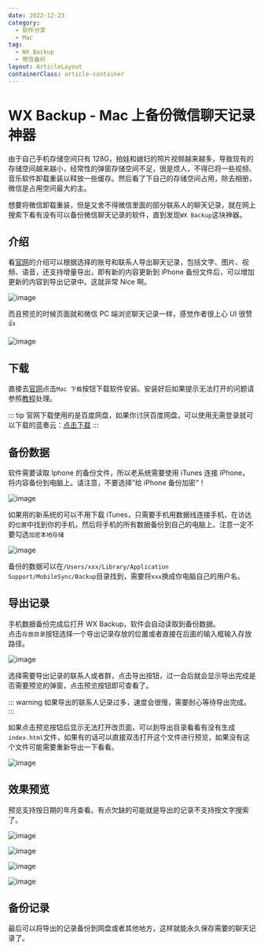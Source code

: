 ```yaml
---
date: 2022-12-23
category:
  - 软件分享
  - Mac
tag:
  - WX Backup
  - 微信备份
layout: ArticleLayout
containerClass: article-container
---
```


# WX Backup - Mac 上备份微信聊天记录神器

由于自己手机存储空间只有 128G，拍娃和媳妇的照片视频越来越多，导致现有的存储空间越来越小，经常性的弹窗存储空间不足，很是烦人，不得已将一些视频、音乐软件卸载重装以释放一些缓存。然后看了下自己的存储空间占用，除去相册，微信是占用空间最大的主。

<!-- more -->

想要将微信卸载重装，但是又舍不得微信里面的部分联系人的聊天记录，就在网上搜索下看有没有可以备份微信聊天记录的软件，直到发现`WX Backup`这块神器。

## 介绍

看[官网](http://wxbackup.imxfd.com/)的介绍可以根据选择的账号和联系人导出聊天记录，包括文字、图片、视频、语音，还支持增量导出，即有新的内容更新到 iPhone 备份文件后，可以增加更新的内容到导出记录中。这就非常 Nice 啊。

![image](https://image.liubing.me/2022/12/23/0f130948c49a5.jpg)

而且预览的时候页面就和微信 PC 端浏览聊天记录一样，感觉作者很上心 UI 很赞 👍

![image](https://image.liubing.me/2022/12/23/77052bd90b764.png)

## 下载

直接去[官网](http://wxbackup.imxfd.com/)点击`Mac 下载`按钮下载软件安装。安装好后如果提示无法打开的问题请参照[教程](./mac-cannot-be-opened-because-apple-cannot-check-if-it-contain-malware.md)处理。

::: tip
官网下载使用的是百度网盘，如果你讨厌百度网盘，可以使用无需登录就可以下载的蓝奏云：[点击下载](https://lbx.lanzoue.com/iDwsJ0jc8ubg)
:::

## 备份数据

软件需要读取 Iphone 的备份文件，所以老系统需要使用 iTunes 连接 iPhone，将内容备份到电脑上。请注意，不要选择”给 iPhone 备份加密“！

![image](https://image.liubing.me/2022/12/23/9333cea397705.jpg)

如果用的新系统的可以不用下载 iTunes，只需要手机用数据线连接手机，在访达的`位置`中找到你的手机，然后将手机的所有数据备份到自己的电脑上。注意一定不要勾选`加密本地存储`

![image](https://image.liubing.me/2022/12/23/7e854d810ac1a.png)

备份的数据可以在`/Users/xxx/Library/Application Support/MobileSync/Backup`目录找到，需要将`xxx`换成你电脑自己的用户名。

## 导出记录

手机数据备份完成后打开 WX Backup，软件会自动读取到备份数据。  
点击`存放目录`按钮选择一个导出记录存放的位置或者直接在后面的输入框输入存放路径。

![image](https://image.liubing.me/2022/12/23/8b6140ff268d6.png)

选择需要导出记录的联系人或者群，点击导出按钮，过一会后就会显示导出完成是否需要预览的弹窗，点击预览按钮即可查看了。

::: warning
如果导出的联系人记录过多，速度会很慢，需要耐心等待导出完成。
:::

如果点击预览按钮后显示无法打开改页面，可以到导出目录看看有没有生成`index.html`文件，如果有的话可以直接双击打开这个文件进行预览，如果没有这个文件可能需要重新导出一下看看。

![image](https://image.liubing.me/2022/12/23/47ad3e472827c.png)

## 效果预览

预览支持按日期的年月查看。有点欠缺的可能就是导出的记录不支持按文字搜索了。

![image](https://image.liubing.me/2022/12/23/8a01098e80d2c.png)

![image](https://image.liubing.me/2022/12/23/8a2c29f7643ba.png)

![image](https://image.liubing.me/2022/12/23/b19cde02c9da7.png)

![image](https://image.liubing.me/2022/12/23/e4651347350b3.png)

## 备份记录

最后可以将导出的记录备份到网盘或者其他地方，这样就能永久保存需要的聊天记录了。
